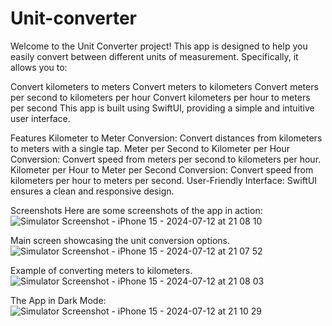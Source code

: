 # Unit-converter

Welcome to the Unit Converter project! This app is designed to help you easily convert between different units of measurement. Specifically, it allows you to:

Convert kilometers to meters
Convert meters to kilometers
Convert meters per second to kilometers per hour
Convert kilometers per hour to meters per second
This app is built using SwiftUI, providing a simple and intuitive user interface.

Features
Kilometer to Meter Conversion: Convert distances from kilometers to meters with a single tap.
Meter per Second to Kilometer per Hour Conversion: Convert speed from meters per second to kilometers per hour.
Kilometer per Hour to Meter per Second Conversion: Convert speed from kilometers per hour to meters per second.
User-Friendly Interface: SwiftUI ensures a clean and responsive design.

Screenshots
Here are some screenshots of the app in action:
![Simulator Screenshot - iPhone 15 - 2024-07-12 at 21 08 10](https://github.com/user-attachments/assets/87181c62-de3b-406b-b88d-360a6aa61c46)


Main screen showcasing the unit conversion options.
![Simulator Screenshot - iPhone 15 - 2024-07-12 at 21 07 52](https://github.com/user-attachments/assets/43e85c89-9dc5-44ad-90c9-f025d2174e72)


Example of converting meters to kilometers.
![Simulator Screenshot - iPhone 15 - 2024-07-12 at 21 08 03](https://github.com/user-attachments/assets/5ad53f92-5526-4d71-9656-7515f0eca3fa)

The App in Dark Mode:
![Simulator Screenshot - iPhone 15 - 2024-07-12 at 21 10 29](https://github.com/user-attachments/assets/c01598fc-aea9-4042-a480-5ddaab4f8fa8)

